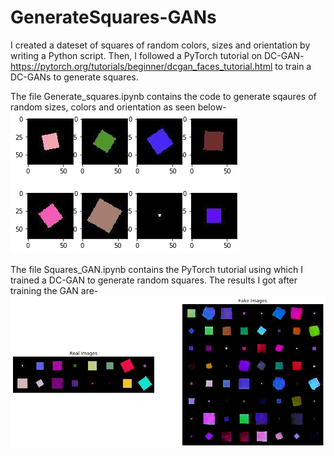 # GenerateSquares-GANs
I created a dateset of squares of random colors, sizes and orientation by writing a Python script. Then, I followed a PyTorch tutorial on DC-GAN- https://pytorch.org/tutorials/beginner/dcgan_faces_tutorial.html to train a DC-GANs to generate squares.

The file Generate_squares.ipynb contains the code to generate sqaures of random sizes, colors and orientation as seen below-
![](images/generate_squares.png)

The file Squares_GAN.ipynb contains the PyTorch tutorial using which I trained a DC-GAN to generate random squares. The results I got after training the GAN are-
![](images/GANs.png)
